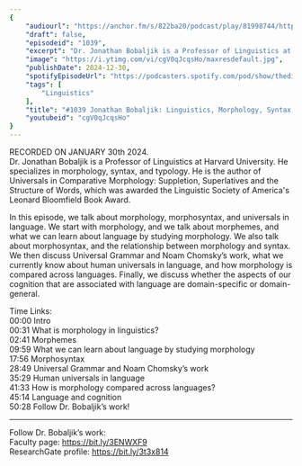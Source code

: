 ```yaml
---
{
	"audiourl": "https://anchor.fm/s/822ba20/podcast/play/81998744/https%3A%2F%2Fd3ctxlq1ktw2nl.cloudfront.net%2Fstaging%2F2024-0-30%2F9faa1651-921e-ee1f-7718-ba1512cc0796.m4a",
	"draft": false,
	"episodeid": "1039",
	"excerpt": "Dr. Jonathan Bobaljik is a Professor of Linguistics at Harvard University. He specializes in morphology, syntax, and typology. He is the author of Universals in Comparative Morphology: Suppletion, Superlatives and the Structure of Words, which was awarded the Linguistic Society of America's Leonard Bloomfield Book Award.",
	"image": "https://i.ytimg.com/vi/cgV0qJcqsHo/maxresdefault.jpg",
	"publishDate": 2024-12-30,
	"spotifyEpisodeUrl": "https://podcasters.spotify.com/pod/show/thedissenter/episodes/1039-Jonathan-Bobaljik-Linguistics--Morphology--Syntax--and-Universal-Grammar-e2f4teo",
	"tags": [
		"Linguistics"
	],
	"title": "#1039 Jonathan Bobaljik: Linguistics, Morphology, Syntax, and Universal Grammar",
	"youtubeid": "cgV0qJcqsHo"
}
---
```

RECORDED ON JANUARY 30th 2024.  
Dr. Jonathan Bobaljik is a Professor of Linguistics at Harvard University. He specializes in morphology, syntax, and typology. He is the author of Universals in Comparative Morphology: Suppletion, Superlatives and the Structure of Words, which was awarded the Linguistic Society of America's Leonard Bloomfield Book Award.

In this episode, we talk about morphology, morphosyntax, and universals in language. We start with morphology, and we talk about morphemes, and what we can learn about language by studying morphology. We also talk about morphosyntax, and the relationship between morphology and syntax. We then discuss Universal Grammar and Noam Chomsky’s work, what we currently know about human universals in language, and how morphology is compared across languages. Finally, we discuss whether the aspects of our cognition that are associated with language are domain-specific or domain-general.

Time Links:  
<time>00:00</time> Intro  
<time>00:31</time> What is morphology in linguistics?  
<time>02:41</time> Morphemes  
<time>09:59</time> What we can learn about language by studying morphology  
<time>17:56</time> Morphosyntax  
<time>28:49</time> Universal Grammar and Noam Chomsky’s work  
<time>35:29</time> Human universals in language  
<time>41:33</time> How is morphology compared across languages?  
<time>45:14</time> Language and cognition  
<time>50:28</time> Follow Dr. Bobaljik’s work!

---

Follow Dr. Bobaljik’s work:  
Faculty page: https://bit.ly/3ENWXF9  
ResearchGate profile: https://bit.ly/3t3x814
